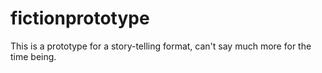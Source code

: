 # fictionprototype
This is a prototype for a story-telling format, can't say much more for the time being.
